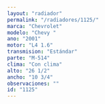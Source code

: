 ```yaml
---
layout: "radiador"
permalink: "/radiadores/1125/"
marca: "Chevrolet"
modelo: "Chevy "
ano: "2001"
motor: "L4 1.6"
transmision: "Estándar"
parte: "M-514"
clima: "Con clima"
alto: "26 1/2"
ancho: "10 3/4"
observaciones: ""
id: "1125"
---
```


